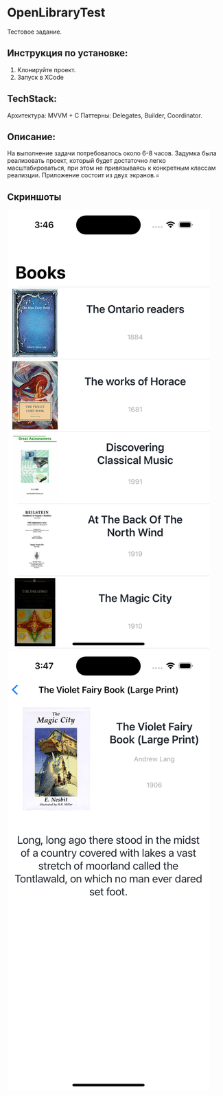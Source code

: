 # OpenLibraryTest

Тестовое задание.

## Инструкция по установке:
1. Клонируйте проект.
2. Запуск в XCode

## TechStack:
Архитектура: MVVM + C
Паттерны: Delegates, Builder, Coordinator.

 ## Описание:
 На выполнение задачи потребовалось около 6-8 часов. Задумка была реализовать проект, который будет достаточно легко масштабироваться, при этом не привязываясь к конкретным классам реализции. Приложение состоит из двух экранов.=

## Скриншоты

![ScreenShot](https://github.com/klimwest/OpenLibraryTest/blob/main/Simulator%20Screenshot%20-%20iPhone%2014%20Pro%20-%202023-04-15%20at%2015.46.59.png)
![ScreenShot](https://github.com/klimwest/OpenLibraryTest/blob/main/Simulator%20Screenshot%20-%20iPhone%2014%20Pro%20-%202023-04-15%20at%2015.47.26.png)
